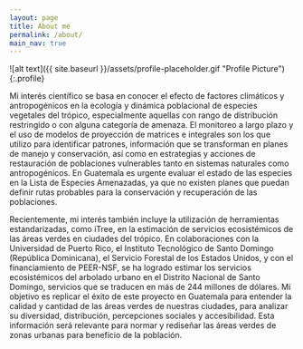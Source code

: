 ```yaml
---
layout: page
title: About me
permalink: /about/
main_nav: true
---
```


![alt text]({{ site.baseurl }}/assets/profile-placeholder.gif "Profile Picture"){:.profile}


Mi interés científico se basa en conocer el efecto de factores climáticos y antropogénicos en la ecología y dinámica poblacional de especies vegetales del trópico, especialmente aquellas con rango de distribución restringido o con alguna categoría de amenaza. El monitoreo a largo plazo y el uso de modelos de proyección de matrices e integrales son los que utilizo para identificar patrones, información que se transforman en planes de manejo y conservación, así como en estrategias y acciones de restauración de poblaciones vulnerables tanto en sistemas naturales como antropogénicos. En Guatemala es urgente evaluar el estado de las especies en la Lista de Especies Amenazadas, ya que no existen planes que puedan definir rutas probables para la conservación y recuperación de las poblaciones.

Recientemente, mi interés también incluye la utilización de herramientas estandarizadas, como iTree, en la estimación de servicios ecosistémicos de las áreas verdes en ciudades del trópico. En colaboraciones con la Universidad de Puerto Rico, el Instituto Tecnológico de Santo Domingo (República Dominicana), el Servicio Forestal de los Estados Unidos, y con el financiamiento de PEER-NSF, se ha logrado estimar los servicios ecosistémicos del arbolado urbano en el Distrito Nacional de Santo Domingo, servicios que se traducen en más de 244 millones de dólares. Mi objetivo es replicar el éxito de este proyecto en Guatemala para entender la calidad y cantidad de las áreas verdes de nuestras ciudades, para analizar su diversidad, distribución, percepciones sociales y accesibilidad. Esta información será relevante para normar y rediseñar las áreas verdes de zonas urbanas para beneficio de la población.
